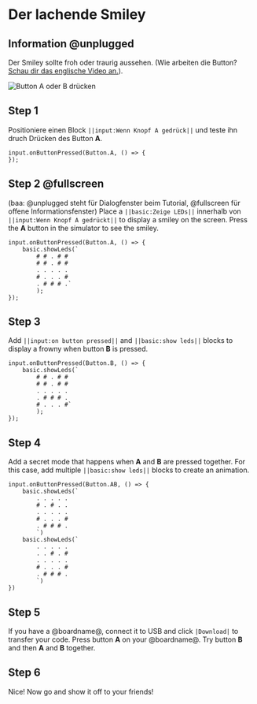 # Der lachende Smiley

## Information @unplugged 

Der Smiley sollte froh oder traurig aussehen.
(Wie arbeiten die Button? [Schau dir das englische Video an.](https://youtu.be/t_Qujjd_38o)).

![Button A oder B drücken](/static/mb/projects/smiley-buttons/sim.gif)

## Step 1 

Positioniere einen Block ``||input:Wenn Knopf A gedrück||`` und teste ihn druch Drücken des Button **A**.

```blocks
input.onButtonPressed(Button.A, () => { 
});
```

## Step 2 @fullscreen
(baa: @unplugged steht für Dialogfenster beim Tutorial, @fullscreen für offene Informationsfenster)
Place a ``||basic:Zeige LEDs||`` innerhalb von ``||input:Wenn Knopf A gedrückt||`` to display a smiley on the screen. Press the **A** button in the simulator to see the smiley.

```blocks
input.onButtonPressed(Button.A, () => { 
    basic.showLeds(`
        # # . # #
        # # . # #
        . . . . .
        # . . . #
        . # # # .`
        );
});
```

## Step 3

Add ``||input:on button pressed||`` and ``||basic:show leds||`` blocks to display a frowny when button **B** is pressed.

```blocks
input.onButtonPressed(Button.B, () => { 
    basic.showLeds(`
        # # . # #
        # # . # #
        . . . . .
        . # # # .
        # . . . #`
        );
});
```

## Step 4

Add a secret mode that happens when **A** and **B** are pressed together. For this case, add multiple ``||basic:show leds||`` blocks to create an animation.

```blocks
input.onButtonPressed(Button.AB, () => {
    basic.showLeds(`
        . . . . .
        # . # . .
        . . . . .
        # . . . #
        . # # # .
        `)
    basic.showLeds(`
        . . . . .
        . . # . #
        . . . . .
        # . . . #
        . # # # .
        `)    
})
```

## Step 5

If you have a @boardname@, connect it to USB and click ``|Download|`` to transfer your code. Press button **A** on your @boardname@. Try button **B** and then **A** and **B** together.

## Step 6

Nice! Now go and show it off to your friends!